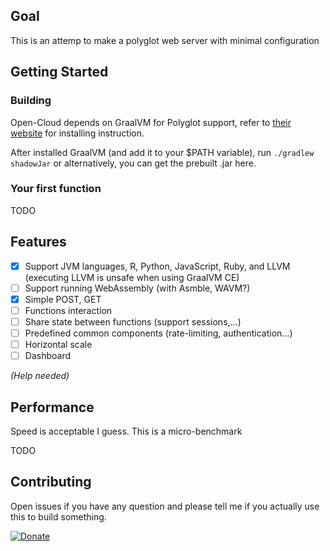 ## Goal

This is an attemp to make a polyglot web server with minimal configuration

## Getting Started

### Building
Open-Cloud depends on GraalVM for Polyglot support, refer to [their website](https://www.graalvm.org/) for installing instruction.

After installed GraalVM (and add it to your $PATH variable), run `./gradlew shadowJar` or alternatively, you can get the prebuilt .jar here.

### Your first function
TODO

## Features

* [x] Support JVM languages, R, Python, JavaScript, Ruby, and LLVM (executing LLVM is unsafe when using GraalVM CE)
* [ ] Support running WebAssembly (with Asmble, WAVM?)
* [x] Simple POST, GET
* [ ] Functions interaction
* [ ] Share state between functions (support sessions,...)
* [ ] Predefined common components (rate-limiting, authentication...)
* [ ] Horizontal scale
* [ ] Dashboard

_(Help needed)_

## Performance

Speed is acceptable I guess. This is a micro-benchmark

TODO
## Contributing
Open issues if you have any question and please tell me if you actually use this to build something.

[![Donate](https://img.shields.io/badge/Donate-PayPal-green.svg)](https://www.paypal.com/cgi-bin/webscr?cmd=_s-xclick&hosted_button_id=C44YKYMVNL4TA)
